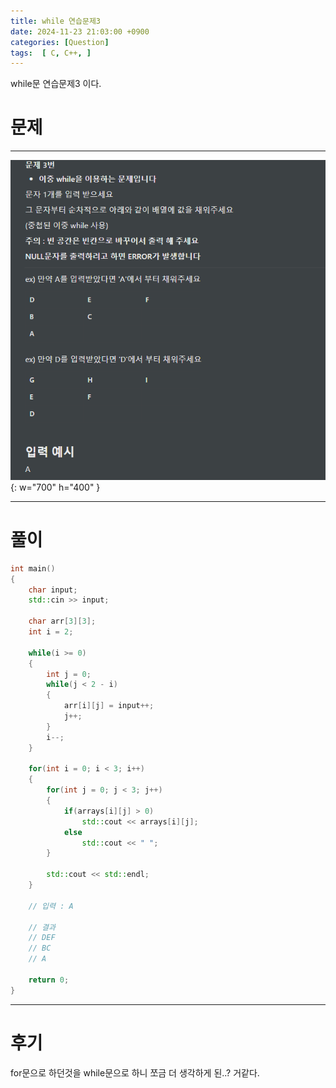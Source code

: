```yaml
---
title: while 연습문제3
date: 2024-11-23 21:03:00 +0900
categories: [Question]  
tags:  [ C, C++, ]
---
```


while문 연습문제3 이다.

# 문제   
---------------------------------------
![Desktop View](/assets/img/While3.png){: w="700" h="400" }

---------------------------------------

# 풀이

```c++
int main()
{
    char input;
    std::cin >> input;

    char arr[3][3];
    int i = 2;

    while(i >= 0)
    {
        int j = 0;
        while(j < 2 - i)
        {
            arr[i][j] = input++;
            j++;
        }
        i--;
    }

    for(int i = 0; i < 3; i++)
    {
        for(int j = 0; j < 3; j++)
        {
            if(arrays[i][j] > 0)
                std::cout << arrays[i][j];
            else
                std::cout << " ";
        }

        std::cout << std::endl;
    }

    // 입력 : A

    // 결과
    // DEF
    // BC
    // A

    return 0;
}
```
---------------------------------------

# 후기

for문으로 하던것을 while문으로 하니 쪼금 더 생각하게 된..? 거같다.
